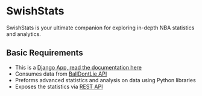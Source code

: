 # SwishStats
SwishStats is your ultimate companion for exploring in-depth NBA statistics and analytics. 

## Basic Requirements
<ul>
  <li>
    This is a 
    <a href="https://docs.djangoproject.com/en/5.0/">
      Django App, read the documentation here
    </a>
  </li>
  <li>
    Consumes data from
    <a href="https://docs.balldontlie.io/#introduction">
     BallDontLie API 
    </a>
  </li>
  <li>Preforms advanced statistics and analysis on data using Python libraries</li>
  <li>Exposes the statistics via <a href="https://www.django-rest-framework.org/">REST API</a></li>
</ul>
